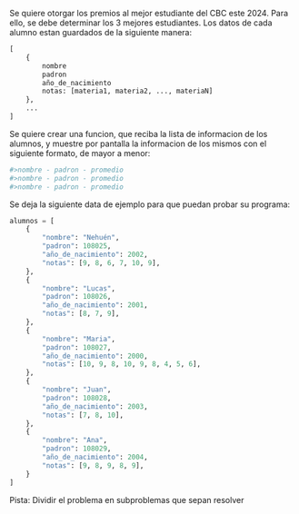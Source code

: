 Se quiere otorgar los premios al mejor estudiante del CBC este 2024. Para ello, se debe determinar los 3 mejores estudiantes. Los datos de cada alumno estan guardados de la siguiente manera:

```python
[
    {
        nombre
        padron
        año_de_nacimiento
        notas: [materia1, materia2, ..., materiaN]
    },
    ...
]
```

Se quiere crear una funcion, que reciba la lista de informacion de los alumnos, y muestre por pantalla la informacion de los mismos con el siguiente formato, de mayor a menor:

```python
#>nombre - padron - promedio 
#>nombre - padron - promedio 
#>nombre - padron - promedio 
```

Se deja la siguiente data de ejemplo para que puedan probar su programa:

```python
alumnos = [
    {
        "nombre": "Nehuén",
        "padron": 108025,
        "año_de_nacimiento": 2002,
        "notas": [9, 8, 6, 7, 10, 9],
    },
    {
        "nombre": "Lucas",
        "padron": 108026,
        "año_de_nacimiento": 2001,
        "notas": [8, 7, 9],
    },
    {
        "nombre": "Maria",
        "padron": 108027,
        "año_de_nacimiento": 2000,
        "notas": [10, 9, 8, 10, 9, 8, 4, 5, 6],
    },
    {
        "nombre": "Juan",
        "padron": 108028,
        "año_de_nacimiento": 2003,
        "notas": [7, 8, 10],
    },
    {
        "nombre": "Ana",
        "padron": 108029,
        "año_de_nacimiento": 2004,
        "notas": [9, 8, 9, 8, 9],
    }
]
```

Pista: Dividir el problema en subproblemas que sepan resolver